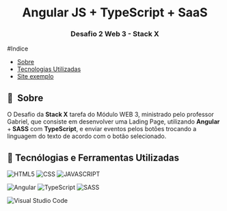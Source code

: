 <h1 align="center">Angular JS + TypeScript + SaaS</h1>
<h3 align="center">Desafio 2 Web 3 - Stack X</h3>


  
</p>
#Indice

- [Sobre](#-sobre)
- [Tecnologias Utilizadas](#-tecnologias-utilizadas)
- [Site exemplo](https://desafio-stack-x-web3-angular-ts.vercel.app/)

## 🔖&nbsp; Sobre


O Desafio da <strong>Stack X</strong>  tarefa do Módulo WEB 3, ministrado pelo professor Gabriel, que consiste em desenvolver uma Lading Page, utilizando <strong>Angular </strong> +<strong> SASS</strong> com <strong> TypeScript</strong>, e enviar eventos pelos botões trocando a linguagem do texto de acordo com o botão selecionado.

## 🚀 Tecnólogias e Ferramentas Utilizadas

![HTML5](https://img.shields.io/badge/HTML5-E34F26?style=for-the-badge&logo=html5&logoColor=white) ![CSS](https://img.shields.io/badge/CSS3-1572B6?style=for-the-badge&logo=css3&logoColor=white) ![JAVASCRIPT](https://img.shields.io/badge/JavaScript-F7DF1E?style=for-the-badge&logo=javascript&logoColor=black) 

![Angular](https://img.shields.io/badge/angular-%23DD0031.svg?style=for-the-badge&logo=angular&logoColor=white) ![TypeScript](https://img.shields.io/badge/typescript-%23007ACC.svg?style=for-the-badge&logo=typescript&logoColor=white) ![SASS](https://img.shields.io/badge/SASS-hotpink.svg?style=for-the-badge&logo=SASS&logoColor=white)

![Visual Studio Code](https://img.shields.io/badge/Visual_Studio-5C2D91?style=for-the-badge&logo=visual%20studio&logoColor=white)


<br>

